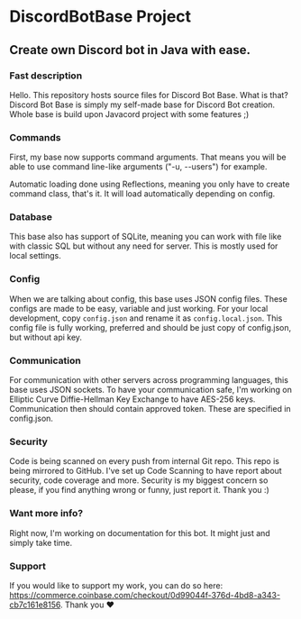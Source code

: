 # DiscordBotBase Project
## Create own Discord bot in Java with ease.

### Fast description
Hello. This repository hosts source files for Discord Bot Base. What is that?
Discord Bot Base is simply my self-made base for Discord Bot creation. Whole base is build upon
Javacord project with some features ;)


### Commands
First, my base now supports command arguments. That means you will be able to use
command line-like arguments ("-u, --users") for example.

Automatic loading done using Reflections, meaning you only have to create command class,
that's it. It will load automatically depending on config.

### Database
This base also has support of SQLite, meaning you can work with file like with classic SQL
but without any need for server. This is mostly used for local settings.

### Config
When we are talking about config, this base uses JSON config files. These configs are made
to be easy, variable and just working.
For your local development, copy `config.json` and rename it as `config.local.json`.
This config file is fully working, preferred and should be just copy of config.json, but without
api key.

### Communication
For communication with other servers across programming languages, this base uses JSON sockets.
To have your communication safe, I'm working on Elliptic Curve Diffie-Hellman Key Exchange
to have AES-256 keys. Communication then should contain approved token. These are specified
in config.json.

### Security
Code is being scanned on every push from internal Git repo. This repo is being mirrored to GitHub.
I've set up Code Scanning to have report about security, code coverage and more. Security is
my biggest concern so please, if you find anything wrong or funny, just report it. Thank you :)

### Want more info?
Right now, I'm working on documentation for this bot. It might just and simply take time.

### Support
If you would like to support my work, you can do so here: <https://commerce.coinbase.com/checkout/0d99044f-376d-4bd8-a343-cb7c161e8156>.
Thank you ♥
